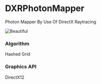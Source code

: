 # DXRPhotonMapper
Photon Mapper By Use Of DirectX Raytracing

![Beautiful](https://github.com/AngularSpectrumMTD/DXR_PhotonMapper/assets/65929274/871d8ed4-86c4-4097-b128-212c3eb9544f)

### Algorithm
Hashed Grid

### Graphics API
DirectX12


